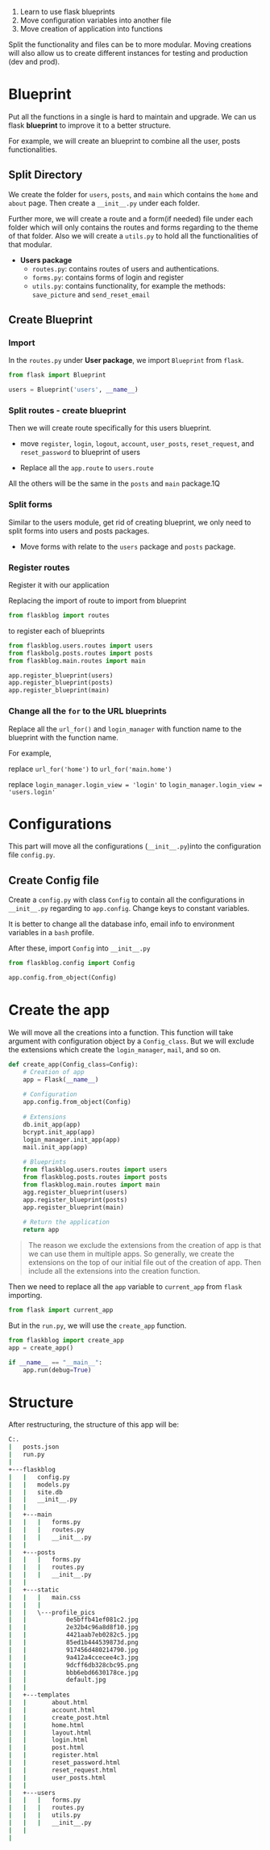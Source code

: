 1. Learn to use flask blueprints
2. Move configuration variables into another file
3. Move creation of application into functions

Split the functionality and files can be to more modular. Moving creations will also allow us to create different instances for testing and production (dev and prod).



# Blueprint

Put all the functions in a single is hard to maintain and upgrade. We can us flask **blueprint** to improve it to a better structure.

For example, we will create an blueprint to combine all the user, posts functionalities.

## Split Directory

We create the folder for ```users```, ```posts```,  and ```main``` which contains the ```home``` and ```about``` page. Then create a ```__init__.py``` under each folder.

Further more, we will create a route and a form(if needed) file under each folder which will only contains the routes and forms regarding to the theme of that folder. Also we will create a ```utils.py``` to hold all the functionalities of that modular.

* **Users package**
  * ```routes.py```: contains routes of users and authentications.
  * ```forms.py```: contains forms of login and register
  * ```utils.py```: contains functionality, for example the methods: ```save_picture``` and ```send_reset_email```



## Create Blueprint

### Import

In the ```routes.py``` under **User package**, we import ```Blueprint``` from ```flask```.

```python
from flask import Blueprint

users = Blueprint('users', __name__)
```



### Split routes - create blueprint

Then we will create route specifically for this users blueprint.

* move ```register```, ```login```, ```logout```, ```account```, ```user_posts```,  ```reset_request```, and ```reset_password``` to blueprint of users

* Replace all the ```app.route``` to ```users.route```

All the others will be the same in the ```posts```  and ```main``` package.1Q	



### Split forms

Similar to the users module, get rid of creating blueprint, we only need to split forms into users and posts packages.

*  Move forms with relate to the ```users``` package and ```posts``` package.



### Register routes

Register it with our application

Replacing the import of route to import from blueprint

```python
from flaskblog import routes
```

to register each of blueprints

```python
from flaskblog.users.routes import users
from flaskbolg.posts.routes import posts
from flaskblog.main.routes import main

app.register_blueprint(users)
app.register_blueprint(posts)
app.register_blueprint(main)
```



### Change all the ```for``` to the URL blueprints

Replace all the ```url_for()``` and ```login_manager``` with function name to the blueprint with the function name.

 For example, 

replace ```url_for('home')``` to ```url_for('main.home')```

replace ```login_manager.login_view = 'login'``` to ```login_manager.login_view = 'users.login'```



# Configurations

This part will move all the configurations (```__init__.py```)into the configuration file ```config.py```.

## Create Config file

Create a ```config.py``` with class ```Config``` to contain all the configurations in ```__init__.py``` regarding to ```app.config```. Change keys to constant variables.

It is better to change all the database info, email info to environment variables in a ```bash``` profile.

After these, import ```Config``` into ```__init__.py```

```python
from flaskblog.config import Config

app.config.from_object(Config)
```



# Create the app

We will move all the creations into a function. This function will take argument with configuration object by a ```Config_class```. But we will exclude the extensions which create the ```login_manager```, ```mail```, and so on. 

```python
def create_app(Config_class=Config):
	# Creation of app
    app = Flask(__name__)
    
    # Configuration
    app.config.from_object(Config)
    
   	# Extensions
    db.init_app(app)
    bcrypt.init_app(app)
    login_manager.init_app(app)
    mail.init_app(app)
    
    # Blueprints
    from flaskblog.users.routes import users
    from flaskblog.posts.routes import posts
    from flaskblog.main.routes import main
    agg.register_blueprint(users)
    app.register_blueprint(posts)
    app.register_blueprint(main)
    
    # Return the application
    return app

```

> The reason we exclude the extensions from the creation of app is that we can use them in multiple apps. So generally, we create the extensions on the top of our initial file out of the creation of app. Then include all the extensions into the creation function.



Then we need to replace all the ```app``` variable to ```current_app``` from ```flask``` importing.

```python
from flask import current_app
```

But in the ```run.py```, we will use the ```create_app``` function.

```python
from flaskblog import create_app
app = create_app()

if __name__ == "__main__":
	app.run(debug=True)
```



# Structure

After restructuring, the structure of this app will be:

```bash
C:.
|   posts.json
|   run.py
|
+---flaskblog
|   |   config.py
|   |   models.py
|   |   site.db
|   |   __init__.py
|   |
|   +---main
|   |   |   forms.py
|   |   |   routes.py
|   |   |   __init__.py
|   |
|   +---posts
|   |   |   forms.py
|   |   |   routes.py
|   |   |   __init__.py
|   |
|   +---static
|   |   |   main.css
|   |   |
|   |   \---profile_pics
|   |           0e5bffb41ef081c2.jpg
|   |           2e32b4c96a8d8f10.jpg
|   |           4421aab7eb0282c5.jpg
|   |           85ed1b444539873d.png
|   |           917456d480214790.jpg
|   |           9a412a4ccecee4c3.jpg
|   |           9dcff6db328cbc95.png
|   |           bbb6ebd6630178ce.jpg
|   |           default.jpg
|   |
|   +---templates
|   |       about.html
|   |       account.html
|   |       create_post.html
|   |       home.html
|   |       layout.html
|   |       login.html
|   |       post.html
|   |       register.html
|   |       reset_password.html
|   |       reset_request.html
|   |       user_posts.html
|   |
|   +---users
|   |   |   forms.py
|   |   |   routes.py
|   |   |   utils.py
|   |   |   __init__.py
|   |
|
```

